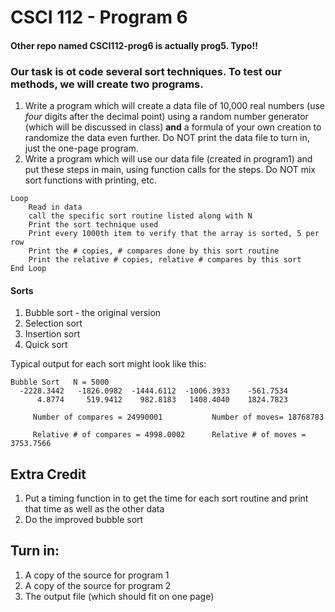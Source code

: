# CSCI 112 - Program 6 
#### Other repo named CSCI112-prog6 is actually prog5. Typo!!

### Our task is ot code several sort techniques. To test our methods, we will create **two** programs.

1. Write a program which will create a data file of 10,000 real numbers (use _four_ digits after the decimal point) using a random number generator (which will be discussed in class) **and** a formula of your own creation to randomize the data even further. Do NOT print the data file to turn in, just the one-page program.
2. Write a program which will use our data file (created in program1) and put these steps in main, using function calls for the steps. Do NOT mix sort functions with printing, etc.
```
Loop
    Read in data
    call the specific sort routine listed along with N
    Print the sort technique used
    Print every 1000th item to verify that the array is sorted, 5 per row
    Print the # copies, # compares done by this sort routine 
    Print the relative # copies, relative # compares by this sort
End Loop
```
#### Sorts
1. Bubble sort - the original version
2. Selection sort
3. Insertion sort
4. Quick sort

Typical output for each sort might look like this:
```
Bubble Sort   N = 5000
  -2228.3442   -1826.0982  -1444.6112  -1006.3933    -561.7534
      4.8774     519.9412    982.8183   1408.4040    1824.7823

     Number of compares = 24990001           Number of moves= 18768783

     Relative # of compares = 4998.0002      Relative # of moves = 3753.7566
```
## Extra Credit
1. Put a timing function in to get the time for each sort routine and print that time as well as the other data
2. Do the improved bubble sort

## Turn in:
1. A copy of the source for program 1
2. A copy of the source for program 2
3. The output file (which should fit on one page)